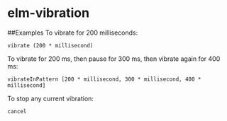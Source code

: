 # elm-vibration

##Examples
To vibrate for 200 milliseconds:

    vibrate (200 * millisecond)
    
To vibrate for 200 ms, then pause for 300 ms, then vibrate again for 400 ms:

    vibrateInPattern [200 * millisecond, 300 * millisecond, 400 * millisecond]

To stop any current vibration:

    cancel
